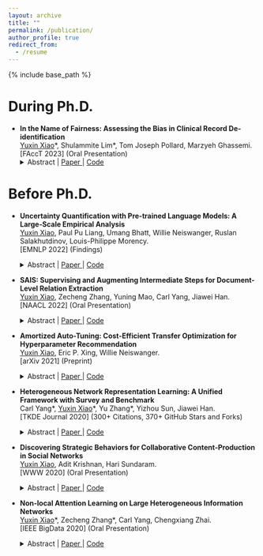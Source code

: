 ```yaml
---
layout: archive
title: ""
permalink: /publication/
author_profile: true
redirect_from:
  - /resume
---
```


{% include base_path %}

During Ph.D.
======

* **In the Name of Fairness: Assessing the Bias in Clinical Record De-identification** <br>
  <u>Yuxin Xiao</u>\*, Shulammite Lim\*, Tom Joseph Pollard, Marzyeh Ghassemi. <br>
  [FAccT 2023] (Oral Presentation) <br>
  <details> 
    <summary>
        Abstract |
        <a href="https://arxiv.org/pdf/2305.11348.pdf" role="button" target="_blank"> Paper </a> | 
        <a href="https://github.com/xiaoyuxin1002/bias_in_deid" role="button" target="_blank"> Code </a>
    </summary>
    Data sharing is crucial for open science and reproducible research, but the legal sharing of clinical data requires the removal of protected health information from electronic health records. This process, known as de-identification, is often achieved through the use of machine learning algorithms by many commercial and open-source systems. While these systems have shown compelling results on average, the variation in their performance across different demographic groups has not been thoroughly examined. In this work, we investigate the bias of de-identification systems on names in clinical notes via a large-scale empirical analysis. To achieve this, we create 16 name sets that vary along four demographic dimensions: gender, race, name popularity, and the decade of popularity. We insert these names into 100 manually curated clinical templates and evaluate the performance of nine public and private de-identification methods. Our findings reveal that there are statistically significant performance gaps along a majority of the demographic dimensions in most methods. We further illustrate that de-identification quality is affected by polysemy in names, gender context, and clinical note characteristics. To mitigate the identified gaps, we propose a simple and method-agnostic solution by fine-tuning de-identification methods with clinical context and diverse names. Overall, it is imperative to address the bias in existing methods immediately so that downstream stakeholders can build high-quality systems to serve all demographic parties fairly.
  </details>  

Before Ph.D.
======

* **Uncertainty Quantification with Pre‑trained Language Models: A Large‑Scale Empirical Analysis** <br>
  <u>Yuxin Xiao</u>, Paul Pu Liang, Umang Bhatt, Willie Neiswanger, Ruslan Salakhutdinov, Louis-Philippe Morency. <br>
  [EMNLP 2022] (Findings) <br>
  <details> 
    <summary>
        Abstract |
        <a href="https://arxiv.org/pdf/2210.04714.pdf" role="button" target="_blank"> Paper </a> | 
        <a href="https://github.com/xiaoyuxin1002/UQ-PLM" role="button" target="_blank"> Code </a>
    </summary>
    Pre-trained language models (PLMs) have gained increasing popularity due to their compelling prediction performance in diverse natural language processing (NLP) tasks. When formulating a PLM-based prediction pipeline for NLP tasks, it is also crucial for the pipeline to minimize the calibration error, especially in safety-critical applications. That is, the pipeline should reliably indicate when we can trust its predictions. In particular, there are various considerations behind the pipeline: (1) the choice and (2) the size of PLM, (3) the choice of uncertainty quantifier, (4) the choice of fine-tuning loss, and many more. Although prior work has looked into some of these considerations, they usually draw conclusions based on a limited scope of empirical studies. There still lacks a holistic analysis on how to compose a well-calibrated PLM-based prediction pipeline. To fill this void, we compare a wide range of popular options for each consideration based on three prevalent NLP classification tasks and the setting of domain shift. In response, we recommend the following: (1) use ELECTRA for PLM encoding, (2) use larger PLMs if possible, (3) use Temp Scaling as the uncertainty quantifier, and (4) use Focal Loss for fine-tuning.
  </details>  
  
* **SAIS: Supervising and Augmenting Intermediate Steps for Document-Level Relation Extraction** <br>
  <u>Yuxin Xiao</u>, Zecheng Zhang, Yuning Mao, Carl Yang, Jiawei Han. <br>
  [NAACL 2022] (Oral Presentation) <br>
  <details> 
    <summary>
        Abstract |
        <a href="https://arxiv.org/pdf/2109.12093.pdf" role="button" target="_blank"> Paper </a> | 
        <a href="https://github.com/xiaoyuxin1002/SAIS" role="button" target="_blank"> Code </a>
    </summary>
    Stepping from sentence-level to documentlevel, the research on relation extraction (RE) confronts increasing text length and more complicated entity interactions. Consequently, it is more challenging to encode the key information sources—relevant contexts and entity types. However, existing methods only implicitly learn to model these critical information sources while being trained for RE. As a result, they suffer the problems of ineffective supervision and uninterpretable model predictions. In contrast, we propose to explicitly teach the model to capture relevant contexts and entity types by Supervising and Augmenting Intermediate Steps (SAIS) for RE. Based on a broad spectrum of carefully designed tasks, our proposed SAIS method not only extracts relations of better quality due to more effective supervision, but also retrieves the corresponding supporting evidence more accurately so as to enhance interpretability. By assessing model uncertainty, SAIS further boosts the performance via evidence-based data augmentation and ensemble inference while reducing the computational cost. Eventually, SAIS delivers state-of-the-art RE results on three benchmarks (DocRED, CDR, and GDA) and outperforms the runner-up by 5.04% relatively in F1 score in evidence retrieval on DocRED.
  </details>
  
* **Amortized Auto-Tuning: Cost-Efficient Transfer Optimization for Hyperparameter Recommendation** <br>
  <u>Yuxin Xiao</u>, Eric P. Xing, Willie Neiswanger. <br>
  [arXiv 2021] (Preprint) <br>
  <details> 
    <summary>
        Abstract |
        <a href="https://arxiv.org/pdf/2106.09179.pdf" role="button" target="_blank"> Paper </a> | 
        <a href="https://github.com/xiaoyuxin1002/amortized-auto-tuning" role="button" target="_blank"> Code </a>
    </summary>
    With the surge in the number of hyperparameters and training times of modern machine learning models, hyperparameter tuning is becoming increasingly expensive. However, after assessing 40 tuning methods systematically, we find that each faces certain limitations. In particular, methods that speed up tuning via knowledge transfer typically require the final performance of hyperparameters and do not focus on low-fidelity information. As we demonstrate empirically, this common practice is suboptimal and can incur an unnecessary use of resources. It is more cost-efficient to instead leverage low-fidelity tuning observations to measure inter-task similarity and transfer knowledge from existing to new tasks accordingly. However, performing multi-fidelity tuning comes with its own challenges in the transfer setting: the noise in additional observations and the need for performance forecasting. Therefore, we propose and conduct a thorough analysis of a multi-task multi-fidelity Bayesian optimization framework, which leads to the best instantiation—AmorTized Auto-Tuning (AT2). We further present an offline-computed 27-task Hyperparameter Recommendation (HyperRec) database to serve the community. Extensive experiments on HyperRec and other real-world databases illustrate the effectiveness of our AT2 method.
  </details>
  
* **Heterogeneous Network Representation Learning: A Unified Framework with Survey and Benchmark** <br>
  Carl Yang\*, <u>Yuxin Xiao</u>\*, Yu Zhang\*, Yizhou Sun, Jiawei Han. <br>
  [TKDE Journal 2020] (300+ Citations, 370+ GitHub Stars and Forks) <br>
  <details> 
    <summary>
        Abstract |
        <a href="https://arxiv.org/pdf/2004.00216.pdf" role="button" target="_blank"> Paper </a> | 
        <a href="https://github.com/yangji9181/HNE" role="button" target="_blank"> Code </a>
    </summary>
    Since real-world objects and their interactions are often multi-modal and multi-typed, heterogeneous networks have been widely used as a more powerful, realistic, and generic superclass of traditional homogeneous networks (graphs). Meanwhile, representation learning (a.k.a. embedding) has recently been intensively studied and shown effective for various network mining and analytical tasks. In this work, we aim to provide a unified framework to deeply summarize and evaluate existing research on heterogeneous network embedding (HNE), which includes but goes beyond a normal survey. Since there has already been a broad body of HNE algorithms, as the first contribution of this work, we provide a generic paradigm for the systematic categorization and analysis over the merits of various existing HNE algorithms. Moreover, existing HNE algorithms, though mostly claimed generic, are often evaluated on different datasets. Understandable due to the application favor of HNE, such indirect comparisons largely hinder the proper attribution of improved task performance towards effective data preprocessing and novel technical design, especially considering the various ways possible to construct a heterogeneous network from real-world application data. Therefore, as the second contribution, we create four benchmark datasets with various properties regarding scale, structure, attribute/label availability, and etc. from different sources, towards handy and fair evaluations of HNE algorithms. As the third contribution, we carefully refactor and amend the implementations and create friendly interfaces for 13 popular HNE algorithms, and provide all-around comparisons among them over multiple tasks and experimental settings. By putting all existing HNE algorithms under a unified framework, we aim to provide a universal reference and guideline for the understanding and development of HNE algorithms. Meanwhile, by open-sourcing all data and code, we envision to serve the community with an ready-to-use benchmark platform to test and compare the performance of existing and future HNE algorithms.
  </details>
  
* **Discovering Strategic Behaviors for Collaborative Content-Production in Social Networks** <br>
  <u>Yuxin Xiao</u>, Adit Krishnan, Hari Sundaram. <br>
  [WWW 2020] (Oral Presentation) <br>
  <details> 
    <summary>
        Abstract |
        <a href="https://arxiv.org/pdf/2003.03670.pdf" role="button" target="_blank"> Paper </a> | 
        <a href="https://github.com/CrowdDynamicsLab/Discovering_Strategic_Behaviors" role="button" target="_blank"> Code </a>
    </summary>
    Some social networks provide explicit mechanisms to allocate social rewards such as reputation based on users’ actions, while the mechanism is more opaque in other networks. Nonetheless, there are always individuals who obtain greater rewards and reputation than their peers. An intuitive yet important question to ask is whether these successful users employ strategic behaviors to become influential. It might appear that the influencers "have gamed the system." However, it remains difficult to conclude the rationality of their actions due to factors like the combinatorial strategy space, inability to determine payoffs, and resource limitations faced by individuals. The challenging nature of this question has drawn attention from both the theory and data mining communities. Therefore, in this paper, we are motivated to investigate if resource-limited individuals discover strategic behaviors associated with high payoffs when producing collaborative/interactive content in social networks. We propose a novel framework of Dynamic Dual Attention Networks (DDAN) which models individuals’ content production strategies through a generative process, under the influence of social interactions involved in the process. Extensive experimental results illustrate the model’s effectiveness in user behavior modeling. We make three strong empirical findings: (1) Different strategies give rise to different social payoffs; (2) The best performing individuals exhibit stability in their preference over the discovered strategies, which indicates the emergence of strategic behavior; and (3) The stability of a user’s preference is correlated with high payoffs.
  </details>
  
* **Non-local Attention Learning on Large Heterogeneous Information Networks** <br>
  <u>Yuxin Xiao</u>\*, Zecheng Zhang\*, Carl Yang, Chengxiang Zhai. <br>
  [IEEE BigData 2020] (Oral Presentation) <br>
  <details> 
    <summary>
        Abstract |
        <a href="https://xiaoyuxin1002.github.io/files/NLAH.pdf" role="button" target="_blank"> Paper </a> | 
        <a href="https://github.com/xiaoyuxin1002/NLAH" role="button" target="_blank"> Code </a>
    </summary>
    Heterogeneous information network (HIN) summarizes rich structural information in real-world datasets and plays an important role in many big data applications. Recently, graph neural networks have been extended to the representation learning of HIN. One very recent advancement is the hierarchical attention mechanism which incorporates both node-wise and semantic-wise attention. However, since HIN is more likely to be densely connected given its diverse types of edges, repeatedly applying graph convolutional layers can make the node embeddings indistinguishable very quickly. In order to avoid oversmoothness, existing graph neural networks targeting HIN generally suffer from a shallow structure. Consequently, those approaches ignore information beyond the local neighborhood. This design flaw violates the concept of non-local learning, which emphasizes the importance of capturing long-range dependencies. To properly address this limitation, we propose a novel framework of non-local attention in heterogeneous information networks (NLAH). Our framework utilizes a non-local attention structure to complement the hierarchical attention mechanism. In this way, it leverages both local and non-local information simultaneously. Moreover, a weighted sampling schema is designed for NLAH to reduce the computation cost for large-scale datasets. Extensive experiments on three different real-world heterogeneous information networks illustrate that our framework exhibits extraordinary scalability and outperforms state-of-the-art baselines with significant margins.
  </details>
